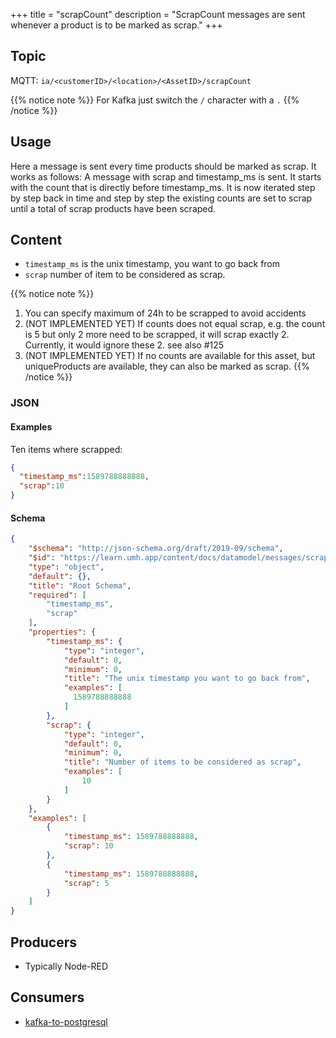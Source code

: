 +++
title = "scrapCount"
description = "ScrapCount messages are sent whenever a product is to be marked as scrap."
+++

## Topic

MQTT: ``ia/<customerID>/<location>/<AssetID>/scrapCount``

{{% notice note %}}
For Kafka just switch the `/` character with a `.`
{{% /notice %}}

## Usage

Here a message is sent every time products should be marked as scrap. It works as follows: A message with scrap and timestamp_ms is sent. It starts with the count that is directly before timestamp_ms. It is now iterated step by step back in time and step by step the existing counts are set to scrap until a total of scrap products have been scraped.

## Content

- ``timestamp_ms`` is the unix timestamp, you want to go back from
- ``scrap`` number of item to be considered as scrap.


{{% notice note %}}
1. You can specify maximum of 24h to be scrapped to avoid accidents
2. (NOT IMPLEMENTED YET) If counts does not equal scrap, e.g. the count is 5 but only 2 more need to be scrapped, it will scrap exactly 2. Currently, it would ignore these 2. see also #125
3. (NOT IMPLEMENTED YET) If no counts are available for this asset, but uniqueProducts are available, they can also be marked as scrap.
{{% /notice %}}

### JSON

#### Examples

Ten items where scrapped:
```json
{
  "timestamp_ms":1589788888888,
  "scrap":10
}
```

#### Schema

```json
{
    "$schema": "http://json-schema.org/draft/2019-09/schema",
    "$id": "https://learn.umh.app/content/docs/datamodel/messages/scrapCount.json",
    "type": "object",
    "default": {},
    "title": "Root Schema",
    "required": [
        "timestamp_ms",
        "scrap"
    ],
    "properties": {
        "timestamp_ms": {
            "type": "integer",
            "default": 0,
            "minimum": 0,
            "title": "The unix timestamp you want to go back from",
            "examples": [
              1589788888888
            ]
        },
        "scrap": {
            "type": "integer",
            "default": 0,
            "minimum": 0,
            "title": "Number of items to be considered as scrap",
            "examples": [
                10
            ]
        }
    },
    "examples": [
        {
            "timestamp_ms": 1589788888888,
            "scrap": 10
        },
        {
            "timestamp_ms": 1589788888888,
            "scrap": 5
        }
    ]
}
```

## Producers

- Typically Node-RED

## Consumers

- [kafka-to-postgresql](/docs/core/kafka-to-postgresql)
